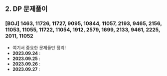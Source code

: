 ## 2. DP 문제풀이
### [BOJ] 1463, 11726, 11727, 9095, 10844, 11057, 2193, 9465, 2156, 11053, 11055, 11722, 11054, 1912, 2579, 1699, 2133, 9461, 2225, 2011, 11052
- 여기서 중요한 문제들만 정리!
- **2023.09.24** : 
- **2023.09.25** :
- **2023.09.26** : 
- **2023.09.27** : 
